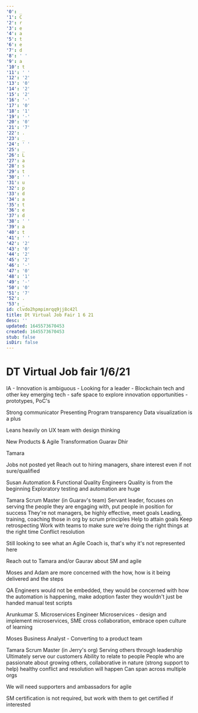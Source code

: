 ```yaml
---
'0': _
'1': C
'2': r
'3': e
'4': a
'5': t
'6': e
'7': d
'8': ' '
'9': a
'10': t
'11': ' '
'12': '2'
'13': '0'
'14': '2'
'15': '2'
'16': '-'
'17': '0'
'18': '1'
'19': '-'
'20': '0'
'21': '7'
'22': .
'23': _
'24': ' '
'25': _
'26': L
'27': a
'28': s
'29': t
'30': ' '
'31': u
'32': p
'33': d
'34': a
'35': t
'36': e
'37': d
'38': ' '
'39': a
'40': t
'41': ' '
'42': '2'
'43': '0'
'44': '2'
'45': '2'
'46': '-'
'47': '0'
'48': '1'
'49': '-'
'50': '0'
'51': '7'
'52': .
'53': _
id: clvdo2hpmpimrqq9jj8c42l
title: Dt Virtual Job Fair 1 6 21
desc: ''
updated: 1645573670453
created: 1645573670453
stub: false
isDir: false
---
```


# DT Virtual Job fair 1/6/21


IA
\- Innovation is ambiguous
\- Looking for a leader
\- Blockchain tech and other key emerging tech
\- safe space to explore innovation opportunities
\- prototypes, PoC's

Strong communicator
Presenting
Program transparency
Data visualization is a plus

Leans heavily on UX team with design thinking

New Products & Agile Transformation
Guarav Dhir

Tamara

Jobs not posted yet
Reach out to hiring managers, share interest even if not sure/qualified

Susan
Automation & Functional Quality Engineers
Quality is from the beginning
Exploratory testing and automation are huge

Tamara
Scrum Master (in Guarav's team)
Servant leader, focuses on serving the people they are engaging with, put people in position for success
They're not managers, be highly effective, meet goals
Leading, training, coaching those in org by scrum principles
Help to attain goals
Keep retrospecting
Work with teams to make sure we're doing the right things at the right time
Conflict resolution

Still looking to see what an Agile Coach is, that's why it's not represented here

Reach out to Tamara and/or Gaurav about SM and agile

Moses and Adam
are more concerned with the how, how is it being delivered and the steps

QA Engineers would not be embedded, they would be concerned with how the automation is happening, make adoption faster
they wouldn't just be handed manual test scripts

Arunkumar S.
Microservices Engineer
Microservices - design and implement microservices, SME
cross collaboration, embrace open culture of learning

Moses
Business Analyst
\- Converting to a product team

Tamara
Scrum Master (in Jerry's org)
Serving others through leadership
Ultimately serve our customers
Ability to relate to people
People who are passionate about growing others, collaborative in nature (strong support to help)
healthy conflict and resolution will happen
Can span across multiple orgs

We will need supporters and ambassadors for agile

SM certification is not required, but work with them to get certified if interested

